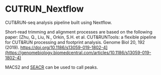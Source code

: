 # CUTRUN_Nextflow
CUT&amp;RUN-seq analysis pipeline built using Nextflow.

Short-read trimming and alignment processes are based on the following paper:
[Zhu, Q., Liu, N., Orkin, S.H. et al. CUT&RUNTools: a flexible pipeline for CUT&RUN processing and footprint analysis. Genome Biol 20, 192 (2019). https://doi.org/10.1186/s13059-019-1802-4](https://genomebiology.biomedcentral.com/articles/10.1186/s13059-019-1802-4)

MACS2 and [SEACR](https://github.com/FredHutch/SEACR) can be used to call peaks.